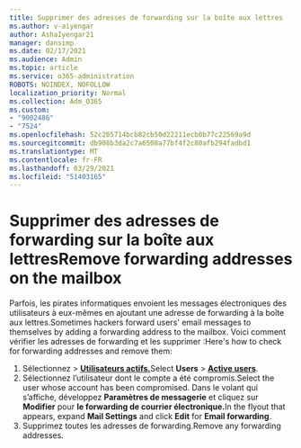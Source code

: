 ```yaml
---
title: Supprimer des adresses de forwarding sur la boîte aux lettres
ms.author: v-aiyengar
author: AshaIyengar21
manager: dansimp
ms.date: 02/17/2021
ms.audience: Admin
ms.topic: article
ms.service: o365-administration
ROBOTS: NOINDEX, NOFOLLOW
localization_priority: Normal
ms.collection: Adm_O365
ms.custom:
- "9002486"
- "7524"
ms.openlocfilehash: 52c205714bcb82cb50d22211ecb0b77c22569a9d
ms.sourcegitcommit: db908b3da2c7a6508a77bf4f2c80afb294fadbd1
ms.translationtype: MT
ms.contentlocale: fr-FR
ms.lasthandoff: 03/29/2021
ms.locfileid: "51403165"
---
```

# <a name="remove-forwarding-addresses-on-the-mailbox"></a><span data-ttu-id="286c8-102">Supprimer des adresses de forwarding sur la boîte aux lettres</span><span class="sxs-lookup"><span data-stu-id="286c8-102">Remove forwarding addresses on the mailbox</span></span>

<span data-ttu-id="286c8-103">Parfois, les pirates informatiques envoient les messages électroniques des utilisateurs à eux-mêmes en ajoutant une adresse de forwarding à la boîte aux lettres.</span><span class="sxs-lookup"><span data-stu-id="286c8-103">Sometimes hackers forward users' email messages to themselves by adding a forwarding address to the mailbox.</span></span> <span data-ttu-id="286c8-104">Voici comment vérifier les adresses de forwarding et les supprimer :</span><span class="sxs-lookup"><span data-stu-id="286c8-104">Here's how to check for forwarding addresses and remove them:</span></span>

1. <span data-ttu-id="286c8-105">Sélectionnez   >  **[Utilisateurs actifs.](https://go.microsoft.com/fwlink/p/?linkid=834822)**</span><span class="sxs-lookup"><span data-stu-id="286c8-105">Select **Users** > **[Active users](https://go.microsoft.com/fwlink/p/?linkid=834822)**.</span></span>
1. <span data-ttu-id="286c8-106">Sélectionnez l’utilisateur dont le compte a été compromis.</span><span class="sxs-lookup"><span data-stu-id="286c8-106">Select the user whose account has been compromised.</span></span> <span data-ttu-id="286c8-107">Dans le volant qui s’affiche, développez **Paramètres de messagerie** et cliquez sur **Modifier** pour **le forwarding de courrier électronique.**</span><span class="sxs-lookup"><span data-stu-id="286c8-107">In the flyout that appears, expand **Mail Settings** and click **Edit** for **Email forwarding**.</span></span>
1. <span data-ttu-id="286c8-108">Supprimez toutes les adresses de forwarding.</span><span class="sxs-lookup"><span data-stu-id="286c8-108">Remove any forwarding addresses.</span></span>
